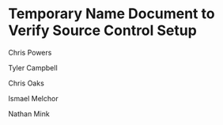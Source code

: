 # Temporary Name Document to Verify Source Control Setup

Chris Powers

Tyler Campbell

Chris Oaks

Ismael Melchor



Nathan Mink